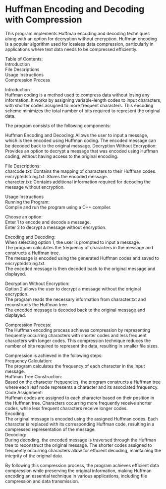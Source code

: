 # Huffman Encoding and Decoding with Compression
This program implements Huffman encoding and decoding techniques along with an option for decryption without encryption. Huffman encoding is a popular algorithm used for lossless data compression, particularly in applications where text data needs to be compressed efficiently.

Table of Contents:<br>
Introduction<br>
File Descriptions<br>
Usage Instructions<br>
Compression Process<br>



Introduction<br>
Huffman coding is a method used to compress data without losing any information. It works by assigning variable-length codes to input characters, with shorter codes assigned to more frequent characters. This encoding scheme minimizes the total number of bits required to represent the original data.

The program consists of the following components:

Huffman Encoding and Decoding: Allows the user to input a message, which is then encoded using Huffman coding. The encoded message can be decoded back to the original message.
Decryption Without Encryption: Provides an option to decrypt a message that was encoded using Huffman coding, without having access to the original encoding.


File Descriptions:<br>
charcode.txt: Contains the mapping of characters to their Huffman codes.<br>
encryptedstring.txt: Stores the encoded message.<br>
character.txt: Contains additional information required for decoding the message without encryption.<br>


Usage Instructions<br>
Running the Program:<br>
Compile and run the program using a C++ compiler.<br>


Choose an option:<br>
Enter 1 to encode and decode a message.<br>
Enter 2 to decrypt a message without encryption.<br>


Encoding and Decoding:<br>
When selecting option 1, the user is prompted to input a message.<br>
The program calculates the frequency of characters in the message and constructs a Huffman tree.<br>
The message is encoded using the generated Huffman codes and saved to encryptedstring.txt.<br>
The encoded message is then decoded back to the original message and displayed.<br>


Decryption Without Encryption:<br>
Option 2 allows the user to decrypt a message without the original encryption.<br>
The program reads the necessary information from character.txt and reconstructs the Huffman tree.<br>
The encoded message is decoded back to the original message and displayed.<br>


Compression Process:<br>
The Huffman encoding process achieves compression by representing frequently occurring characters with shorter codes and less frequent characters with longer codes. This compression technique reduces the number of bits required to represent the data, resulting in smaller file sizes.


Compression is achieved in the following steps:<br>
Frequency Calculation:<br>
The program calculates the frequency of each character in the input message.<br>
Huffman Tree Construction:<br>
Based on the character frequencies, the program constructs a Huffman tree where each leaf node represents a character and its associated frequency.<br>
Code Assignment:<br>
Huffman codes are assigned to each character based on their position in the Huffman tree.
Characters occurring more frequently receive shorter codes, while less frequent characters receive longer codes.<br>
Encoding:<br>
The original message is encoded using the assigned Huffman codes.
Each character is replaced with its corresponding Huffman code, resulting in a compressed representation of the message.<br>
Decoding:<br>
During decoding, the encoded message is traversed through the Huffman tree to reconstruct the original message.
The shorter codes assigned to frequently occurring characters allow for efficient decoding, maintaining the integrity of the original data.


By following this compression process, the program achieves efficient data compression while preserving the original information, making Huffman encoding an essential technique in various applications, including file compression and data transmission.
